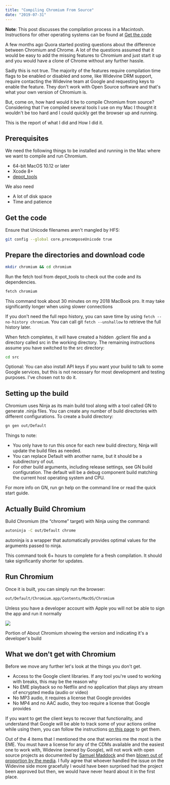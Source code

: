 ```yaml
---
title: "Compiling Chromium From Source"
date: "2019-07-31"
---
```


**Note**: This post discusses the compilation process in a Macintosh. Instructions for other operating systems can be found at [Get the code](https://chromium.googlesource.com/chromium/src/+/master/docs/get_the_code.md)

A few months ago Quora started posting questions about the difference between Chromium and Chrome. A lot of the questions assumed that it would be easy to add the missing features to Chromium and just start it up and you would have a clone of Chrome without any further hassle.

Sadly this is not true. The majority of the features require compilation time flags to be enabled or disabled and some, like Widevine DRM support, require contacting the Widevine team at Google and requesting keys to enable the feature. They don't work with Open Source software and that's what your own version of Chromium is.

But, come on, how hard would it be to compile Chromium from source? Considering that I've compiled several tools I use on my Mac I thought it wouldn't be too hard and I could quickly get the browser up and running.

This is the report of what I did and How I did it.

## Prerequisites

We need the following things to be installed and running in the Mac where we want to compile and run Chromium.

- 64-bit MacOS 10.12 or later
- Xcode 8+
- [depot\_tools](https://commondatastorage.googleapis.com/chrome-infra-docs/flat/depot_tools/docs/html/depot_tools_tutorial.html)

We also need

- A lot of disk space
- Time and patience

## Get the code

Ensure that Unicode filenames aren't mangled by HFS:

```bash
git config --global core.precomposeUnicode true
```

## Prepare the directories and download code

```bash
mkdir chromium && cd chromium
```

Run the fetch tool from depot\_tools to check out the code and its dependencies.

```bash
fetch chromium
```

This command took about 30 minutes on my 2018 MacBook pro. It may take significantly longer when using slower connections

If you don't need the full repo history, you can save time by using `fetch --no-history chromium`. You can call git `fetch --unshallow` to retrieve the full history later.

When fetch completes, it will have created a hidden .gclient file and a directory called src in the working directory. The remaining instructions assume you have switched to the src directory:

```bash
cd src
```

Optional: You can also install API keys if you want your build to talk to some Google services, but this is not necessary for most development and testing purposes. I've chosen not to do it.

## Setting up the build

Chromium uses Ninja as its main build tool along with a tool called GN to generate .ninja files. You can create any number of build directories with different configurations. To create a build directory:

```bash
gn gen out/Default
```

Things to note:

- You only have to run this once for each new build directory, Ninja will update the build files as needed.
- You can replace Default with another name, but it should be a subdirectory of out.
- For other build arguments, including release settings, see GN build configuration. The default will be a debug component build matching the current host operating system and CPU.

For more info on GN, run gn help on the command line or read the quick start guide.

## Actually Build Chromium

Build Chromium (the “chrome” target) with Ninja using the command:

```bash
autoninja -C out/Default chrome
```

autoninja is a wrapper that automatically provides optimal values for the arguments passed to ninja.

This command took 6+ hours to complete for a fresh compilation. It should take significantly shorter for updates.

## Run Chromium

Once it is built, you can simply run the browser:

```bash
out/Default/Chromium.app/Contents/MacOS/Chromium
```

Unless you have a developer account with Apple you will not be able to sign the app and run it normally

![](https://res.cloudinary.com/dfh6ihzvj/image/upload/c_scale,w_500/f_auto,q_auto/chromium-dev)

Portion of About Chromium showing the version and indicating it's a developer's build

## What we don't get with Chromium

Before we move any further let's look at the things you don't get.

- Access to the Google client libraries. If any tool you're used to working with breaks, this may be the reason why
- No EME playback so no Netflix and no application that plays any stream of encrypted media (audio or video)
- No MP3 audio, it requires a license that Google provides
- No MP4 and no AAC audio, they too require a license that Google provides

If you want to get the client keys to recover that functionality, and understand that Google will be able to track some of your actions online while using them, you can follow the instructions [on this page](https://www.chromium.org/developers/how-tos/api-keys) to get them.

Out of the 4 items that I mentioned the one that worries me the most is the EME. You must have a license for any of the CDMs available and the easiest one to work with, Widevine (owned by Google), will not work with open source projects as documented by [Samuel Maddock](https://blog.samuelmaddock.com/posts/google-widevine-blocked-my-browser/) and then [blown out of proportion by the media](https://www.bloomberg.com/news/articles/2019-05-28/google-s-chrome-becomes-web-gatekeeper-and-rivals-complain). I fully agree that whoever handled the issue on the Widevine side more gracefully I would have been surprised had the project been approved but then, we would have never heard about it in the first place.
